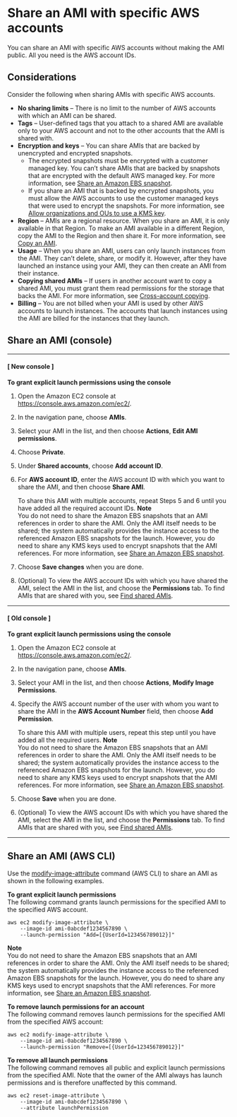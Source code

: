 # Share an AMI with specific AWS accounts<a name="sharingamis-explicit"></a>

You can share an AMI with specific AWS accounts without making the AMI public\. All you need is the AWS account IDs\.



## Considerations<a name="considerations-for-sharing-AMI-with-accounts"></a>

Consider the following when sharing AMIs with specific AWS accounts\.
+ **No sharing limits** – There is no limit to the number of AWS accounts with which an AMI can be shared\.
+ **Tags** – User\-defined tags that you attach to a shared AMI are available only to your AWS account and not to the other accounts that the AMI is shared with\.
+ **Encryption and keys** – You can share AMIs that are backed by unencrypted and encrypted snapshots\.
  + The encrypted snapshots must be encrypted with a customer managed key\. You can’t share AMIs that are backed by snapshots that are encrypted with the default AWS managed key\. For more information, see [Share an Amazon EBS snapshot](ebs-modifying-snapshot-permissions.md)\.
  + If you share an AMI that is backed by encrypted snapshots, you must allow the AWS accounts to use the customer managed keys that were used to encrypt the snapshots\. For more information, see [Allow organizations and OUs to use a KMS key](share-amis-with-organizations-and-OUs.md#allow-org-ou-to-use-key)\.
+ **Region** – AMIs are a regional resource\. When you share an AMI, it is only available in that Region\. To make an AMI available in a different Region, copy the AMI to the Region and then share it\. For more information, see [Copy an AMI](CopyingAMIs.md)\.
+ **Usage** – When you share an AMI, users can only launch instances from the AMI\. They can’t delete, share, or modify it\. However, after they have launched an instance using your AMI, they can then create an AMI from their instance\.
+ **Copying shared AMIs** – If users in another account want to copy a shared AMI, you must grant them read permissions for the storage that backs the AMI\. For more information, see [Cross\-account copying](CopyingAMIs.md#copy-ami-across-accounts)\.
+ **Billing** – You are not billed when your AMI is used by other AWS accounts to launch instances\. The accounts that launch instances using the AMI are billed for the instances that they launch\.

## Share an AMI \(console\)<a name="sharingamis-console"></a>

------
#### [ New console ]

**To grant explicit launch permissions using the console**

1. Open the Amazon EC2 console at [https://console\.aws\.amazon\.com/ec2/](https://console.aws.amazon.com/ec2/)\.

1. In the navigation pane, choose **AMIs**\.

1. Select your AMI in the list, and then choose **Actions**, **Edit AMI permissions**\.

1. Choose **Private**\.

1. Under **Shared accounts**, choose **Add account ID**\.

1. For **AWS account ID**, enter the AWS account ID with which you want to share the AMI, and then choose **Share AMI**\.

   To share this AMI with multiple accounts, repeat Steps 5 and 6 until you have added all the required account IDs\.
**Note**  
You do not need to share the Amazon EBS snapshots that an AMI references in order to share the AMI\. Only the AMI itself needs to be shared; the system automatically provides the instance access to the referenced Amazon EBS snapshots for the launch\. However, you do need to share any KMS keys used to encrypt snapshots that the AMI references\. For more information, see [Share an Amazon EBS snapshot](ebs-modifying-snapshot-permissions.md)\.

1. Choose **Save changes** when you are done\.

1. \(Optional\) To view the AWS account IDs with which you have shared the AMI, select the AMI in the list, and choose the **Permissions** tab\. To find AMIs that are shared with you, see [Find shared AMIs](usingsharedamis-finding.md)\.

------
#### [ Old console ]

**To grant explicit launch permissions using the console**

1. Open the Amazon EC2 console at [https://console\.aws\.amazon\.com/ec2/](https://console.aws.amazon.com/ec2/)\.

1. In the navigation pane, choose **AMIs**\.

1. Select your AMI in the list, and then choose **Actions**, **Modify Image Permissions**\.

1. Specify the AWS account number of the user with whom you want to share the AMI in the **AWS Account Number** field, then choose **Add Permission**\.

   To share this AMI with multiple users, repeat this step until you have added all the required users\.
**Note**  
You do not need to share the Amazon EBS snapshots that an AMI references in order to share the AMI\. Only the AMI itself needs to be shared; the system automatically provides the instance access to the referenced Amazon EBS snapshots for the launch\. However, you do need to share any KMS keys used to encrypt snapshots that the AMI references\. For more information, see [Share an Amazon EBS snapshot](ebs-modifying-snapshot-permissions.md)\.

1. Choose **Save** when you are done\.

1. \(Optional\) To view the AWS account IDs with which you have shared the AMI, select the AMI in the list, and choose the **Permissions** tab\. To find AMIs that are shared with you, see [Find shared AMIs](usingsharedamis-finding.md)\.

------

## Share an AMI \(AWS CLI\)<a name="sharingamis-aws-cli"></a>

Use the [modify\-image\-attribute](https://docs.aws.amazon.com/cli/latest/reference/ec2/modify-image-attribute.html) command \(AWS CLI\) to share an AMI as shown in the following examples\.

**To grant explicit launch permissions**  
The following command grants launch permissions for the specified AMI to the specified AWS account\.

```
aws ec2 modify-image-attribute \
    --image-id ami-0abcdef1234567890 \
    --launch-permission "Add=[{UserId=123456789012}]"
```

**Note**  
You do not need to share the Amazon EBS snapshots that an AMI references in order to share the AMI\. Only the AMI itself needs to be shared; the system automatically provides the instance access to the referenced Amazon EBS snapshots for the launch\. However, you do need to share any KMS keys used to encrypt snapshots that the AMI references\. For more information, see [Share an Amazon EBS snapshot](ebs-modifying-snapshot-permissions.md)\.

**To remove launch permissions for an account**  
The following command removes launch permissions for the specified AMI from the specified AWS account:

```
aws ec2 modify-image-attribute \
    --image-id ami-0abcdef1234567890 \
    --launch-permission "Remove=[{UserId=123456789012}]"
```

**To remove all launch permissions**  
The following command removes all public and explicit launch permissions from the specified AMI\. Note that the owner of the AMI always has launch permissions and is therefore unaffected by this command\.

```
aws ec2 reset-image-attribute \
    --image-id ami-0abcdef1234567890 \
    --attribute launchPermission
```